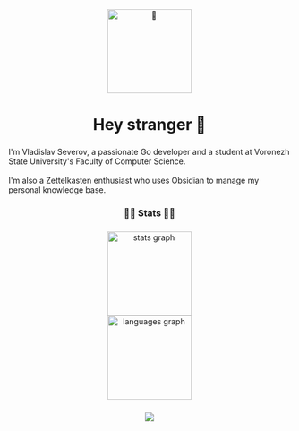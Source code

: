 <div align="center">
  <img height="150" src="https://c.tenor.com/e-J8oTNjGvEAAAAC/tenor.gif" alt="🦍"/>
</div>

###

<h1 align="center">Hey stranger 👋</h1>

###

<p align="left">I'm Vladislav Severov, a passionate Go developer and a student at Voronezh State University's Faculty of Computer Science. <br><br>I'm also a Zettelkasten enthusiast who uses Obsidian to manage my personal knowledge base.</p>

###

<h3 align="Center">🥶🦍 Stats 🦍🥶</h3>

###

<div align="center">
  <img src="https://nirzak-streak-stats.vercel.app/?user=lein3000zzz&theme=dark&hide_border=false" height="150" alt="stats graph"/> <br>
  <img src="https://github-readme-stats.vercel.app/api/top-langs/?username=lein3000zzz&theme=dark&hide_border=false&include_all_commits=true&count_private=true&layout=compact" height="150" alt="languages graph" />
</div>

###

<div align="center">
  <img src="https://visitor-badge.laobi.icu/badge?page_id=lein3000zzz.lein3000zzz&"  />
</div>

###
